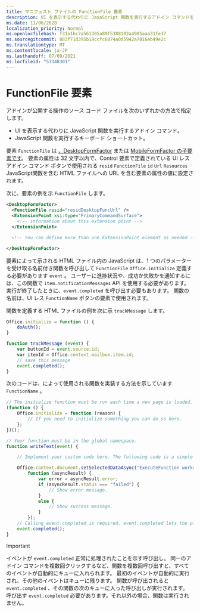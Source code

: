 ```yaml
---
title: マニフェスト ファイルの FunctionFile 要素
description: UI を表示する代わりに JavaScript 関数を実行するアドイン コマンドを介してアドインが公開する操作のソース コード ファイルを指定します。
ms.date: 11/06/2020
localization_priority: Normal
ms.openlocfilehash: f31a1bc7a561305a89f5388102a4985aaa31fe37
ms.sourcegitcommit: 883f71d395b19ccfc6874a0d5942a7016eb49e2c
ms.translationtype: MT
ms.contentlocale: ja-JP
ms.lasthandoff: 07/09/2021
ms.locfileid: "53348301"
---
```

# <a name="functionfile-element"></a>FunctionFile 要素

アドインが公開する操作のソース コード ファイルを次のいずれかの方法で指定します。

* UI を表示する代わりに JavaScript 関数を実行するアドイン コマンド。
* JavaScript 関数を実行するキーボード ショートカット。

要素 `FunctionFile` は [、DesktopFormFactor](desktopformfactor.md) または [MobileFormFactor の子要素です](mobileformfactor.md)。 要素の属性は 32 文字以内で、Control 要素で定義されている UI レス アドイン コマンド ボタンで使用される `resid` `FunctionFile` `id` `Url` `Resources` JavaScript[](control.md)関数を含む HTML ファイルへの URL を含む要素の属性の値に設定されます。

次に、要素の例を示 `FunctionFile` します。

```XML
<DesktopFormFactor>
  <FunctionFile resid="residDesktopFuncUrl" />
  <ExtensionPoint xsi:type="PrimaryCommandSurface">
    <!-- information about this extension point -->
  </ExtensionPoint>

  <!-- You can define more than one ExtensionPoint element as needed -->

</DesktopFormFactor>
```

要素によって示される HTML ファイル内の JavaScript は、1 つのパラメーターを受け取る名前付き関数を呼び出して `FunctionFile` `Office.initialize` 定義する必要があります `event` 。 ユーザーに進捗状況や、成功か失敗かを通知するには、この関数で `item.notificationMessages` API を使用する必要があります。 実行が終了したときに、`event.completed` を呼び出す必要もあります。 関数の名前は、UI レス `FunctionName` ボタンの要素で使用されます。

関数を定義する HTML ファイルの例を次に示 `trackMessage` します。

```js
Office.initialize = function () {
    doAuth();
}

function trackMessage (event) {
    var buttonId = event.source.id;    
    var itemId = Office.context.mailbox.item.id;
    // save this message
    event.completed();
}
```

次のコードは、によって使用される関数を実装する方法を示しています `FunctionName` 。

```js
// The initialize function must be run each time a new page is loaded.
(function () {
    Office.initialize = function (reason) {
        // If you need to initialize something you can do so here.
    };
})();

// Your function must be in the global namespace.
function writeText(event) {

    // Implement your custom code here. The following code is a simple example.

    Office.context.document.setSelectedDataAsync("ExecuteFunction works. Button ID=" + event.source.id,
        function (asyncResult) {
            var error = asyncResult.error;
            if (asyncResult.status === "failed") {
                // Show error message.
            }
            else {
                // Show success message.
            }
        });
    // Calling event.completed is required. event.completed lets the platform know that processing has completed.
    event.completed();
}
```

> [!IMPORTANT]
> イベントが `event.completed` 正常に処理されたことを示す呼び出し。 同一のアドイン コマンドを複数回クリックするなど、関数を複数回呼び出すと、すべてのイベントが自動的にキューに入れられます。 最初のイベントが自動的に実行され、その他のイベントはキューに残ります。 関数が呼び出されると `event.completed` 、その関数の次のキューに入った呼び出しが実行されます。 呼び出す `event.completed` 必要があります。それ以外の場合、関数は実行されません。
